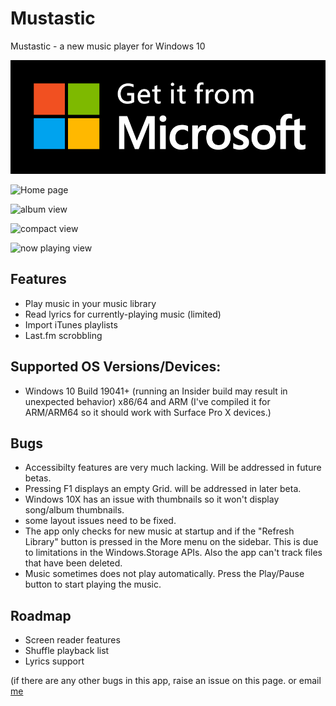 # Mustastic
Mustastic -  a new music player for Windows 10

[![Get Mustastic](https://github.com/TyJOrtiz/Mustastic/blob/main/Images/English_L%20(1).png?raw=true)](https://www.microsoft.com/en-us/p/mustastic/9n7ntcfxsfm1)

![Home page](https://github.com/TyJOrtiz/NewMusicProject/blob/main/Screenshots/Screenshot%20(43).png?raw=true)

![album view](https://github.com/TyJOrtiz/NewMusicProject/blob/main/Screenshots/Screenshot%20(45).png?raw=true)

![compact view](https://github.com/TyJOrtiz/NewMusicProject/blob/main/Screenshots/Screenshot%20(46).png?raw=true)

![now playing view](https://github.com/TyJOrtiz/NewMusicProject/blob/main/Screenshots/Screenshot%20(47).png?raw=true)

## Features

* Play music in your music library
* Read lyrics for currently-playing music (limited)
* Import iTunes playlists
* Last.fm scrobbling

## Supported OS Versions/Devices:

* Windows 10 Build 19041+ (running an Insider build may result in unexpected behavior) x86/64 and ARM (I've compiled it for ARM/ARM64 so it should work with Surface Pro X devices.)

## Bugs

* Accessibilty features are very much lacking. Will be addressed in future betas.
* Pressing F1 displays an empty Grid. will be addressed in later beta.
* Windows 10X has an issue with thumbnails so it won't display song/album thumbnails.
* some layout issues need to be fixed.
* The app only checks for new music at startup and if the "Refresh Library" button is pressed in the More menu on the sidebar. This is due to limitations in the Windows.Storage APIs. Also the app can't track files that have been deleted.
* Music sometimes does not play automatically. Press the Play/Pause button to start playing the music.

## Roadmap

* Screen reader features
* Shuffle playback list
* Lyrics support

(if there are any other bugs in this app, raise an issue on this page. or email [me](tyler.j.ortiz@outlook.com)
